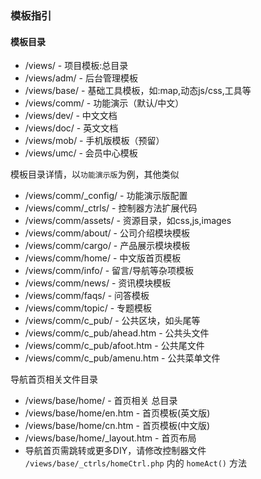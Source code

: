 ﻿

### 模板指引


#### 模板目录

* /views/      - 项目模板:总目录
* /views/adm/  - 后台管理模板
* /views/base/ - 基础工具模板，如:map,动态js/css,工具等
* /views/comm/ - 功能演示（默认/中文）
* /views/dev/  - 中文文档
* /views/doc/  - 英文文档
* /views/mob/  - 手机版模板（预留）
* /views/umc/  - 会员中心模板

模板目录详情，以`功能演示版`为例，其他类似

* /views/comm/\_config/ - 功能演示版配置
* /views/comm/\_ctrls/  - 控制器方法扩展代码
* /views/comm/assets/   - 资源目录，如css,js,images
* /views/comm/about/    - 公司介绍模块模板
* /views/comm/cargo/    - 产品展示模块模板
* /views/comm/home/     - 中文版首页模板
* /views/comm/info/     - 留言/导航等杂项模板
* /views/comm/news/     - 资讯模块模板
* /views/comm/faqs/     - 问答模板
* /views/comm/topic/    - 专题模板
* /views/comm/c_pub/    - 公共区块，如头尾等
* /views/comm/c_pub/ahead.htm - 公共头文件
* /views/comm/c_pub/afoot.htm - 公共尾文件
* /views/comm/c_pub/amenu.htm - 公共菜单文件

导航首页相关文件目录

* /views/base/home/              - 首页相关 总目录
* /views/base/home/en.htm        - 首页模板(英文版)
* /views/base/home/cn.htm        - 首页模板(中文版)
* /views/base/home/\_layout.htm  - 首页布局
* 导航首页需跳转或更多DIY，请修改控制器文件 `/views/base/_ctrls/homeCtrl.php` 内的 `homeAct()` 方法
